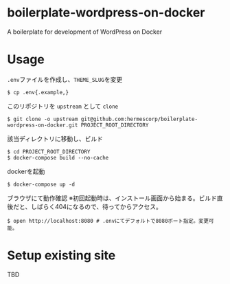 # boilerplate-wordpress-on-docker

A boilerplate for development of WordPress on Docker

# Usage

`.env`ファイルを作成し、`THEME_SLUG`を変更

```
$ cp .env{.example,}
```

このリポジトリを `upstream` として `clone`

```
$ git clone -o upstream git@github.com:hermescorp/boilerplate-wordpress-on-docker.git PROJECT_ROOT_DIRECTORY
```

該当ディレクトリに移動し、ビルド

```
$ cd PROJECT_ROOT_DIRECTORY
$ docker-compose build --no-cache 
```

dockerを起動

```
$ docker-compose up -d
```

ブラウザにて動作確認
※初回起動時は、インストール画面から始まる。ビルド直後だと、しばらく404になるので、待ってからアクセス。

```
$ open http://localhost:8080 # .envにてデフォルトで8080ポート指定。変更可能。
```

# Setup existing site
TBD
